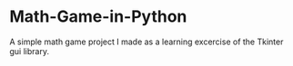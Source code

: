 # Math-Game-in-Python
A simple math game project I made as a learning excercise of the Tkinter gui library.
